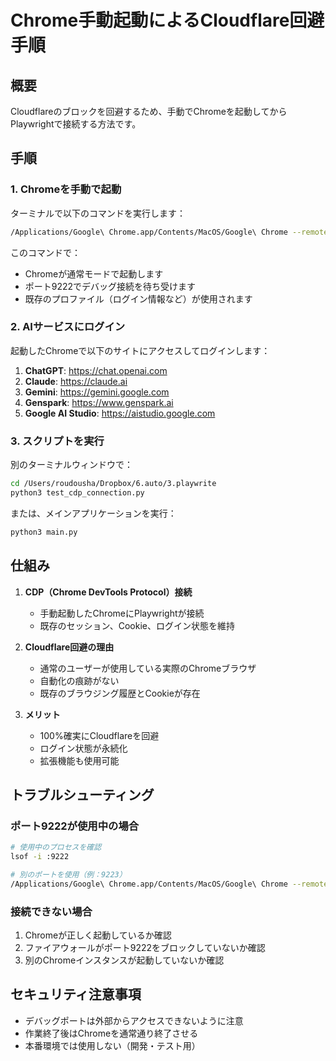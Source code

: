 # Chrome手動起動によるCloudflare回避手順

## 概要
Cloudflareのブロックを回避するため、手動でChromeを起動してからPlaywrightで接続する方法です。

## 手順

### 1. Chromeを手動で起動

ターミナルで以下のコマンドを実行します：

```bash
/Applications/Google\ Chrome.app/Contents/MacOS/Google\ Chrome --remote-debugging-port=9222
```

このコマンドで：
- Chromeが通常モードで起動します
- ポート9222でデバッグ接続を待ち受けます
- 既存のプロファイル（ログイン情報など）が使用されます

### 2. AIサービスにログイン

起動したChromeで以下のサイトにアクセスしてログインします：

1. **ChatGPT**: https://chat.openai.com
2. **Claude**: https://claude.ai
3. **Gemini**: https://gemini.google.com
4. **Genspark**: https://www.genspark.ai
5. **Google AI Studio**: https://aistudio.google.com

### 3. スクリプトを実行

別のターミナルウィンドウで：

```bash
cd /Users/roudousha/Dropbox/6.auto/3.playwrite
python3 test_cdp_connection.py
```

または、メインアプリケーションを実行：

```bash
python3 main.py
```

## 仕組み

1. **CDP（Chrome DevTools Protocol）接続**
   - 手動起動したChromeにPlaywrightが接続
   - 既存のセッション、Cookie、ログイン状態を維持

2. **Cloudflare回避の理由**
   - 通常のユーザーが使用している実際のChromeブラウザ
   - 自動化の痕跡がない
   - 既存のブラウジング履歴とCookieが存在

3. **メリット**
   - 100%確実にCloudflareを回避
   - ログイン状態が永続化
   - 拡張機能も使用可能

## トラブルシューティング

### ポート9222が使用中の場合

```bash
# 使用中のプロセスを確認
lsof -i :9222

# 別のポートを使用（例：9223）
/Applications/Google\ Chrome.app/Contents/MacOS/Google\ Chrome --remote-debugging-port=9223
```

### 接続できない場合

1. Chromeが正しく起動しているか確認
2. ファイアウォールがポート9222をブロックしていないか確認
3. 別のChromeインスタンスが起動していないか確認

## セキュリティ注意事項

- デバッグポートは外部からアクセスできないように注意
- 作業終了後はChromeを通常通り終了させる
- 本番環境では使用しない（開発・テスト用）